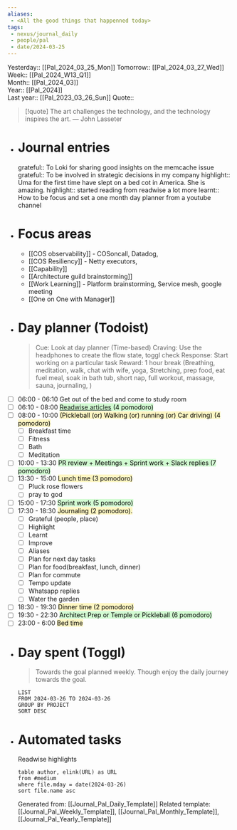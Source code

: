 ```yaml
---
aliases:
 - <All the good things that happenned today>
tags:
 - nexus/journal_daily
 - people/pal
 - date/2024-03-25
---
```


Yesterday:: [[Pal_2024_03_25_Mon]] 
Tomorrow:: [[Pal_2024_03_27_Wed]]  
Week:: [[Pal_2024_W13_Q1]]  
Month:: [[Pal_2024_03]]  
Year::  [[Pal_2024]]  
Last year::  [[Pal_2023_03_26_Sun]] 
Quote::  
> [!quote] The art challenges the technology, and the technology inspires the art.
> — John Lasseter

- # Journal entries 
  grateful:: To Loki for sharing good insights on the memcache issue 
  grateful:: To be involved in strategic decisions in my company 
  highlight:: Uma for the first time have slept on a bed cot in America. She is amazing. 
  highlight:: started reading from readwise a lot more 
  learnt:: How to be focus and set a one month day planner from a youtube channel
- # Focus areas
	- [[COS observability]] - COSoncall, Datadog,
	- [[COS Resiliency]] - Netty executors,
	- [[Capability]]
	- [[Architecture guild brainstorming]]
	- [[Work Learning]] - Platform brainstorming, Service mesh, google meeting
	- [[One on One with Manager]]
- # Day planner (Todoist)
  
  > Cue: Look at day planner (Time-based)
  > Craving: Use the headphones to create the flow state, toggl check
  > Response: Start working on a particular task 
  > Reward: 1 hour break (Breathing, meditation, walk, chat with wife, yoga, Stretching, prep food, eat fuel meal, soak in bath tub, short nap, full workout, massage, sauna, journaling, )
- [ ] 06:00 - 06:10 Get out of the bed and come to study room
- [ ] 06:10 - 08:00 <mark style="background: #BBFABBA6;">[Readwise articles](https://reader.readwise.io) (4 pomodoro)</mark>
- [ ] 08:00 - 10:00 <mark style="background: #FFF3A3A6;">(Pickleball (or) Walking (or) running (or) Car driving) (4 pomodoro)</mark>
	- [ ] Breakfast time
	- [ ] Fitness
	- [ ] Bath
	- [ ] Meditation
- [ ] 10:00 - 13:30 <mark style="background: #BBFABBA6;">PR review + Meetings + Sprint work + Slack replies (7 pomodoro)</mark>
- [ ] 13:30 - 15:00 <mark style="background: #FFF3A3A6;">Lunch time (3 pomodoro)</mark>
	- [ ] Pluck rose flowers
	- [ ] pray to god
- [ ] 15:00 - 17:30 <mark style="background: #BBFABBA6;">Sprint work (5 pomodoro)</mark>
- [ ] 17:30 - 18:30 <mark style="background: #FFF3A3A6;">Journaling  (2 pomodoro). </mark>
	- [ ] Grateful (people, place)
	- [ ] Highlight
	- [ ] Learnt
	- [ ] Improve
	- [ ] Aliases
	- [ ] Plan for next day tasks
	- [ ] Plan for food(breakfast, lunch, dinner)
	- [ ] Plan for commute
	- [ ] Tempo update
	- [ ] Whatsapp replies
	- [ ] Water the garden
- [ ] 18:30 - 19:30 <mark style="background: #FFF3A3A6;">Dinner time (2 pomodoro) </mark>
- [ ] 19:30 - 22:30 <mark style="background: #BBFABBA6;">Architect Prep or Temple or Pickleball (6 pomodoro)</mark>
- [ ] 23:00 - 6:00 <mark style="background: #FFF3A3A6;">Bed time </mark>
- # Day spent (Toggl)
  
  > Towards the goal planned weekly. Though enjoy the daily journey towards the goal.  
  
  ```toggl
  LIST
  FROM 2024-03-26 TO 2024-03-26
  GROUP BY PROJECT 
  SORT DESC
  ```
- # Automated tasks 
  Readwise highlights 
  ```dataview 
  table author, elink(URL) as URL
  from #medium
  where file.mday = date(2024-03-26)
  sort file.name asc
  ```
  
  
  
  Generated from: [[Journal_Pal_Daily_Template]]
  Related template: [[Journal_Pal_Weekly_Template]], [[Journal_Pal_Monthly_Template]], [[Journal_Pal_Yearly_Template]]